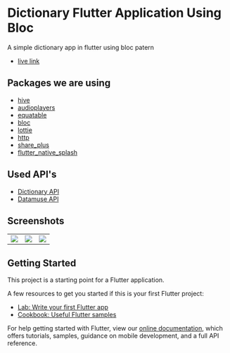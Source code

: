 # Dictionary Flutter Application Using Bloc

A simple dictionary app in flutter using bloc patern

- [live link](https://shyamexe.github.io/Dictionary_app_flutter_using_bloc/#/)


## Packages we are using

- [hive](https://pub.dev/packages/hive)
- [audioplayers](https://pub.dev/packages/audioplayers)
- [equatable](https://pub.dev/packages/equatable)
- [bloc](https://pub.dev/packages/bloc)
- [lottie](https://pub.dev/packages/lottie)
- [http](https://pub.dev/packages/http)
- [share_plus](https://pub.dev/packages/share_plus)
- [flutter_native_splash](https://pub.dev/packages/flutter_native_splash)

## Used API's

- [Dictionary API](https://dictionaryapi.dev/)
- [Datamuse API](https://www.datamuse.com/api/)

## Screenshots

<table>
  <td>
   <img src="https://user-images.githubusercontent.com/93277108/155730025-5931a457-b82c-40cf-a3fd-65b21f706013.gif">
  </td>
  <td>
   <img src="https://user-images.githubusercontent.com/93277108/155725698-c4ab9ca9-e90b-4867-8077-74dab1f95cef.gif">
  </td>
  <td>
   <img src="https://user-images.githubusercontent.com/93277108/155725225-b46c69d5-3e6b-41a2-8eb7-21b5ad4063a0.gif">
  </td>
  
  
</table>

## Getting Started

This project is a starting point for a Flutter application.

A few resources to get you started if this is your first Flutter project:

- [Lab: Write your first Flutter app](https://flutter.dev/docs/get-started/codelab)
- [Cookbook: Useful Flutter samples](https://flutter.dev/docs/cookbook)

For help getting started with Flutter, view our
[online documentation](https://flutter.dev/docs), which offers tutorials,
samples, guidance on mobile development, and a full API reference.
